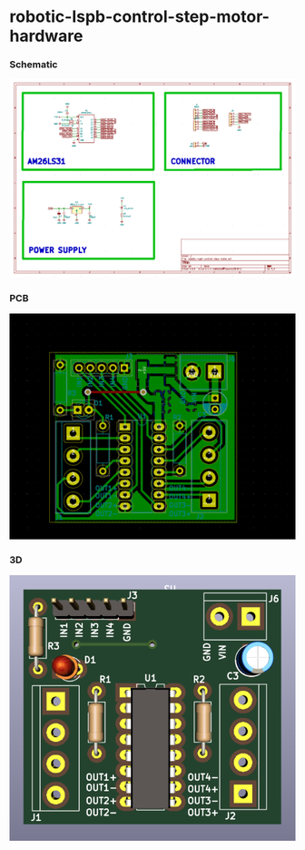 # robotic-lspb-control-step-motor-hardware

### Schematic 

[![robotic-lspb](assets/demo/schematic.png)](robotic-lspb-control-step-motor.pdf)

### PCB

![pcb](assets/demo/pcb.png)

### 3D 

![3d](assets/demo/3d.png)

